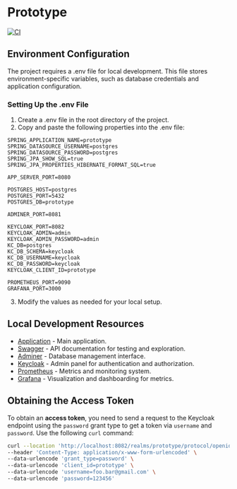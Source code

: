 # Prototype

[![CI](https://github.com/nottaras/prototype/actions/workflows/ci.yml/badge.svg?branch=main)](https://github.com/nottaras/prototype/actions/workflows/ci.yml)

## Environment Configuration

The project requires a .env file for local development. This file stores environment-specific variables, such as
database credentials and application configuration.

### Setting Up the .env File

1. Create a .env file in the root directory of the project.
2. Copy and paste the following properties into the .env file:

```
SPRING_APPLICATION_NAME=prototype
SPRING_DATASOURCE_USERNAME=postgres
SPRING_DATASOURCE_PASSWORD=postgres
SPRING_JPA_SHOW_SQL=true
SPRING_JPA_PROPERTIES_HIBERNATE_FORMAT_SQL=true

APP_SERVER_PORT=8080

POSTGRES_HOST=postgres
POSTGRES_PORT=5432
POSTGRES_DB=prototype

ADMINER_PORT=8081

KEYCLOAK_PORT=8082
KEYCLOAK_ADMIN=admin
KEYCLOAK_ADMIN_PASSWORD=admin
KC_DB=postgres
KC_DB_SCHEMA=keycloak
KC_DB_USERNAME=keycloak
KC_DB_PASSWORD=keycloak
KEYCLOAK_CLIENT_ID=prototype

PROMETHEUS_PORT=9090
GRAFANA_PORT=3000
```

3. Modify the values as needed for your local setup.

## Local Development Resources

- [Application](http://localhost:8080) - Main application.
- [Swagger](http://localhost:8080/swagger-ui/index.html#) - API documentation for testing and exploration.
- [Adminer](http://localhost:8081) - Database management interface.
- [Keycloak](http://localhost:8082) - Admin panel for authentication and authorization.
- [Prometheus](http://localhost:9090) - Metrics and monitoring system.
- [Grafana](http://localhost:3000) - Visualization and dashboarding for metrics.

## Obtaining the Access Token

To obtain an **access token**, you need to send a request to the Keycloak endpoint using the `password` grant type to
get a token via `username` and `password`. Use the following `curl` command:

```bash
curl --location 'http://localhost:8082/realms/prototype/protocol/openid-connect/token' \
--header 'Content-Type: application/x-www-form-urlencoded' \
--data-urlencode 'grant_type=password' \
--data-urlencode 'client_id=prototype' \
--data-urlencode 'username=foo.bar@gmail.com' \
--data-urlencode 'password=123456'
```
